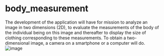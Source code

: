 # body_measurement
The development of the application will have for mission to analyze an image in two dimensions (2D), to evaluate the measurements of the body of the individual being on this image and thereafter to display the size of clothing corresponding to these measurements. To obtain a two-dimensional image, a camera on a smartphone or a computer will do.
![image](https://user-images.githubusercontent.com/100518640/178990287-e1908f82-4a9e-4b41-b40e-012cafcdc035.png)
